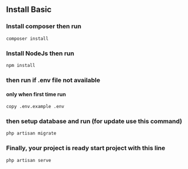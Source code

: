  ## Install Basic

 ### Install composer then run

 `composer install`

 ### Install NodeJs then run

 `npm install`

 ### then run if .env file not available
 #### only when first time run
 `copy .env.example .env`

 ### then setup database and run (for update use this command)
 `php artisan migrate`

 ### Finally, your project is ready start project with this line
 `php artisan serve`
